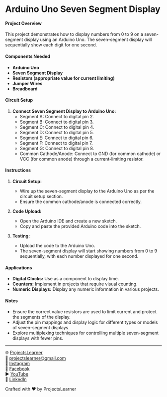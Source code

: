 # Arduino Uno Seven Segment Display

#### Project Overview

This project demonstrates how to display numbers from 0 to 9 on a seven-segment display using an Arduino Uno. The seven-segment display will sequentially show each digit for one second.

#### Components Needed

- **Arduino Uno**
- **Seven Segment Display**
- **Resistors (appropriate value for current limiting)**
- **Jumper Wires**
- **Breadboard**

#### Circuit Setup

1. **Connect Seven Segment Display to Arduino Uno:**
   - Segment A: Connect to digital pin 2.
   - Segment B: Connect to digital pin 3.
   - Segment C: Connect to digital pin 4.
   - Segment D: Connect to digital pin 5.
   - Segment E: Connect to digital pin 6.
   - Segment F: Connect to digital pin 7.
   - Segment G: Connect to digital pin 8.
   - Common Cathode/Anode: Connect to GND (for common cathode) or VCC (for common anode) through a current-limiting resistor.

#### Instructions

1. **Circuit Setup:**
   - Wire up the seven-segment display to the Arduino Uno as per the circuit setup section.
   - Ensure the common cathode/anode is connected correctly.

2. **Code Upload:**
   - Open the Arduino IDE and create a new sketch.
   - Copy and paste the provided Arduino code into the sketch.

3. **Testing:**
   - Upload the code to the Arduino Uno.
   - The seven-segment display will start showing numbers from 0 to 9 sequentially, with each number displayed for one second.

#### Applications

- **Digital Clocks:** Use as a component to display time.
- **Counters:** Implement in projects that require visual counting.
- **Numeric Displays:** Display any numeric information in various projects.

#### Notes

- Ensure the correct value resistors are used to limit current and protect the segments of the display.
- Adjust the pin mappings and display logic for different types or models of seven-segment displays.
- Explore multiplexing techniques for controlling multiple seven-segment displays with fewer pins.

---

🌐 [ProjectsLearner](https://projectslearner.com/learn/arduino-uno-seven-segment-display)  
📧 [projectslearner@gmail.com](mailto:projectslearner@gmail.com)  
📸 [Instagram](https://www.instagram.com/projectslearner/)  
📘 [Facebook](https://www.facebook.com/projectslearner)  
▶️ [YouTube](https://www.youtube.com/@ProjectsLearner)  
📘 [LinkedIn](https://www.linkedin.com/in/projectslearner)

Crafted with ❤️ by ProjectsLearner
